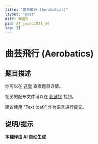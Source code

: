 ```yaml
---
title: "曲芸飛行 (Aerobatics)"
layout: "post"
diff: 难度0
pid: AT_joisc2021_a4
tag: []
---
```


# 曲芸飛行 (Aerobatics)

## 题目描述

你可以在 [这里](https://atcoder.jp/contests/joisc2021/tasks/joisc2021_a4) 查看题目详情。

相关的配布文件可以在 [此链接](https://www.ioi-jp.org/camp/2021/2021-sp-tasks/index.html) 找到。

建议使用 "Text (cat)" 作为语言进行提交。

## 说明/提示

**本翻译由 AI 自动生成**

